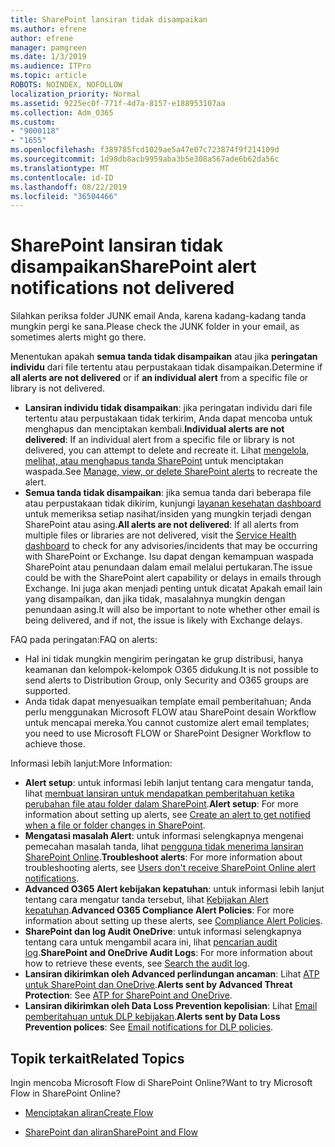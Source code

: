 ```yaml
---
title: SharePoint lansiran tidak disampaikan
ms.author: efrene
author: efrene
manager: pamgreen
ms.date: 1/3/2019
ms.audience: ITPro
ms.topic: article
ROBOTS: NOINDEX, NOFOLLOW
localization_priority: Normal
ms.assetid: 9225ec0f-771f-4d7a-8157-e188953107aa
ms.collection: Adm_O365
ms.custom:
- "9000118"
- "1655"
ms.openlocfilehash: f389785fcd1029ae5a47e07c723874f9f214109d
ms.sourcegitcommit: 1d98db8acb9959aba3b5e308a567ade6b62da56c
ms.translationtype: MT
ms.contentlocale: id-ID
ms.lasthandoff: 08/22/2019
ms.locfileid: "36504466"
---
```

# <a name="sharepoint-alert-notifications-not-delivered"></a><span data-ttu-id="8fed8-102">SharePoint lansiran tidak disampaikan</span><span class="sxs-lookup"><span data-stu-id="8fed8-102">SharePoint alert notifications not delivered</span></span>

<span data-ttu-id="8fed8-103">Silahkan periksa folder JUNK email Anda, karena kadang-kadang tanda mungkin pergi ke sana.</span><span class="sxs-lookup"><span data-stu-id="8fed8-103">Please check the JUNK folder in your email, as sometimes alerts might go there.</span></span>

<span data-ttu-id="8fed8-104">Menentukan apakah **semua tanda tidak disampaikan** atau jika **peringatan individu** dari file tertentu atau perpustakaan tidak disampaikan.</span><span class="sxs-lookup"><span data-stu-id="8fed8-104">Determine if **all alerts are not delivered** or if **an individual alert** from a specific file or library is not delivered.</span></span>

- <span data-ttu-id="8fed8-105">**Lansiran individu tidak disampaikan**: jika peringatan individu dari file tertentu atau perpustakaan tidak terkirim, Anda dapat mencoba untuk menghapus dan menciptakan kembali.</span><span class="sxs-lookup"><span data-stu-id="8fed8-105">**Individual alerts are not delivered**: If an individual alert from a specific file or library is not delivered, you can attempt to delete and recreate it.</span></span> <span data-ttu-id="8fed8-106">Lihat [mengelola, melihat, atau menghapus tanda SharePoint](https://support.office.com/article/manage-view-or-delete-sharepoint-alerts-99dfb19c-9a90-4a8c-aba1-aa8c8afb0de2?ui=en-US&rs=en-US&ad=US#ID0EAADAAA=Online) untuk menciptakan waspada.</span><span class="sxs-lookup"><span data-stu-id="8fed8-106">See [Manage, view, or delete SharePoint alerts](https://support.office.com/article/manage-view-or-delete-sharepoint-alerts-99dfb19c-9a90-4a8c-aba1-aa8c8afb0de2?ui=en-US&rs=en-US&ad=US#ID0EAADAAA=Online) to recreate the alert.</span></span>
- <span data-ttu-id="8fed8-107">**Semua tanda tidak disampaikan**: jika semua tanda dari beberapa file atau perpustakaan tidak dikirim, kunjungi [layanan kesehatan dashboard](https://admin.microsoft.com/AdminPortal/Home#/servicehealth) untuk memeriksa setiap nasihat/insiden yang mungkin terjadi dengan SharePoint atau asing.</span><span class="sxs-lookup"><span data-stu-id="8fed8-107">**All alerts are not delivered**: If all alerts from multiple files or libraries are not delivered, visit the [Service Health dashboard](https://admin.microsoft.com/AdminPortal/Home#/servicehealth) to check for any advisories/incidents that may be occurring with SharePoint or Exchange.</span></span> <span data-ttu-id="8fed8-108">Isu dapat dengan kemampuan waspada SharePoint atau penundaan dalam email melalui pertukaran.</span><span class="sxs-lookup"><span data-stu-id="8fed8-108">The issue could be with the SharePoint alert capability or delays in emails through Exchange.</span></span> <span data-ttu-id="8fed8-109">Ini juga akan menjadi penting untuk dicatat Apakah email lain yang disampaikan, dan jika tidak, masalahnya mungkin dengan penundaan asing.</span><span class="sxs-lookup"><span data-stu-id="8fed8-109">It will also be important to note whether other email is being delivered, and if not, the issue is likely with Exchange delays.</span></span>

<span data-ttu-id="8fed8-110">FAQ pada peringatan:</span><span class="sxs-lookup"><span data-stu-id="8fed8-110">FAQ on alerts:</span></span>

- <span data-ttu-id="8fed8-111">Hal ini tidak mungkin mengirim peringatan ke grup distribusi, hanya keamanan dan kelompok-kelompok O365 didukung.</span><span class="sxs-lookup"><span data-stu-id="8fed8-111">It is not possible to send alerts to Distribution Group, only Security and O365 groups are supported.</span></span>
- <span data-ttu-id="8fed8-112">Anda tidak dapat menyesuaikan template email pemberitahuan; Anda perlu menggunakan Microsoft FLOW atau SharePoint desain Workflow untuk mencapai mereka.</span><span class="sxs-lookup"><span data-stu-id="8fed8-112">You cannot customize alert email templates; you need to use Microsoft FLOW or SharePoint Designer Workflow to achieve those.</span></span>

<span data-ttu-id="8fed8-113">Informasi lebih lanjut:</span><span class="sxs-lookup"><span data-stu-id="8fed8-113">More Information:</span></span>

- <span data-ttu-id="8fed8-114">**Alert setup**: untuk informasi lebih lanjut tentang cara mengatur tanda, lihat [membuat lansiran untuk mendapatkan pemberitahuan ketika perubahan file atau folder dalam SharePoint](https://support.office.com/article/create-an-alert-to-get-notified-when-a-file-or-folder-changes-in-sharepoint-e5a79e7b-a146-46da-a9ef-d65409ba8918).</span><span class="sxs-lookup"><span data-stu-id="8fed8-114">**Alert setup**: For more information about setting up alerts, see [Create an alert to get notified when a file or folder changes in SharePoint](https://support.office.com/article/create-an-alert-to-get-notified-when-a-file-or-folder-changes-in-sharepoint-e5a79e7b-a146-46da-a9ef-d65409ba8918).</span></span>
- <span data-ttu-id="8fed8-115">**Mengatasi masalah Alert**: untuk informasi selengkapnya mengenai pemecahan masalah tanda, lihat [pengguna tidak menerima lansiran SharePoint Online](https://docs.microsoft.com/sharepoint/support/sites/no-alert-notifications).</span><span class="sxs-lookup"><span data-stu-id="8fed8-115">**Troubleshoot alerts**: For more information about troubleshooting alerts, see [Users don't receive SharePoint Online alert notifications](https://docs.microsoft.com/sharepoint/support/sites/no-alert-notifications).</span></span>
- <span data-ttu-id="8fed8-116">**Advanced O365 Alert kebijakan kepatuhan**: untuk informasi lebih lanjut tentang cara mengatur tanda tersebut, lihat [Kebijakan Alert kepatuhan](https://docs.microsoft.com/office365/securitycompliance/alert-policies).</span><span class="sxs-lookup"><span data-stu-id="8fed8-116">**Advanced O365 Compliance Alert Policies**: For more information about setting up these alerts, see [Compliance Alert Policies](https://docs.microsoft.com/office365/securitycompliance/alert-policies).</span></span>
- <span data-ttu-id="8fed8-117">**SharePoint dan log Audit OneDrive**: untuk informasi selengkapnya tentang cara untuk mengambil acara ini, lihat [pencarian audit log](https://docs.microsoft.com/office365/securitycompliance/search-the-audit-log-in-security-and-compliance#search-the-audit-log).</span><span class="sxs-lookup"><span data-stu-id="8fed8-117">**SharePoint and OneDrive Audit Logs**: For more information about how to retrieve these events, see [Search the audit log](https://docs.microsoft.com/office365/securitycompliance/search-the-audit-log-in-security-and-compliance#search-the-audit-log).</span></span>
- <span data-ttu-id="8fed8-118">**Lansiran dikirimkan oleh Advanced perlindungan ancaman**: Lihat [ATP untuk SharePoint dan OneDrive](https://docs.microsoft.com/office365/securitycompliance/atp-for-spo-odb-and-teams).</span><span class="sxs-lookup"><span data-stu-id="8fed8-118">**Alerts sent by Advanced Threat Protection**: See [ATP for SharePoint and OneDrive](https://docs.microsoft.com/office365/securitycompliance/atp-for-spo-odb-and-teams).</span></span>
- <span data-ttu-id="8fed8-119">**Lansiran dikirimkan oleh Data Loss Prevention kepolisian**: Lihat [Email pemberitahuan untuk DLP kebijakan](https://docs.microsoft.com/office365/securitycompliance/use-notifications-and-policy-tips).</span><span class="sxs-lookup"><span data-stu-id="8fed8-119">**Alerts sent by Data Loss Prevention polices**: See [Email notifications for DLP policies](https://docs.microsoft.com/office365/securitycompliance/use-notifications-and-policy-tips).</span></span>

## <a name="related-topics"></a><span data-ttu-id="8fed8-120">Topik terkait</span><span class="sxs-lookup"><span data-stu-id="8fed8-120">Related Topics</span></span>

<span data-ttu-id="8fed8-121">Ingin mencoba Microsoft Flow di SharePoint Online?</span><span class="sxs-lookup"><span data-stu-id="8fed8-121">Want to try Microsoft Flow in SharePoint Online?</span></span>

- [<span data-ttu-id="8fed8-122">Menciptakan aliran</span><span class="sxs-lookup"><span data-stu-id="8fed8-122">Create Flow</span></span>](https://support.office.com/article/create-a-flow-for-a-list-or-library-in-sharepoint-online-or-onedrive-for-business-a9c3e03b-0654-46af-a254-20252e580d01)

- [<span data-ttu-id="8fed8-123">SharePoint dan aliran</span><span class="sxs-lookup"><span data-stu-id="8fed8-123">SharePoint and Flow</span></span>](https://flow.microsoft.com/en-us/blog/sharepoint-and-flow/)

